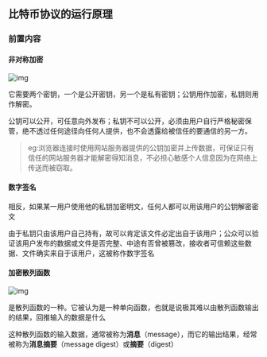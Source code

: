## 比特币协议的运行原理

### 前置内容

#### 非对称加密

![img](https://github.com/Qasak/distributed-system-notes-and-labs/blob/master/notes/bitcoin/%E9%9D%9E%E5%AF%B9%E7%A7%B0%E5%8A%A0%E5%AF%860.png)

它需要两个密钥，一个是公开密钥，另一个是私有密钥；公钥用作加密，私钥则用作解密。

公钥可以公开，可任意向外发布；私钥不可以公开，必须由用户自行严格秘密保管，绝不透过任何途径向任何人提供，也不会透露给被信任的要通信的另一方。

> eg:浏览器连接时使用网站服务器提供的公钥加密并上传数据，可保证只有信任的网站服务器才能解密得知消息，不必担心敏感个人信息因为在网络上传送而被窃取。



#### 数字签名

相反，如果某一用户使用他的私钥加密明文，任何人都可以用该用户的公钥解密密文

由于私钥只由该用户自己持有，故可以肯定该文件必定出自于该用户；公众可以验证该用户发布的数据或文件是否完整、中途有否曾被篡改，接收者可信赖这些数据、文件确实来自于该用户，这被称作数字签名

#### 加密散列函数

![img](https://github.com/Qasak/distributed-system-notes-and-labs/blob/master/notes/bitcoin/%E9%9B%AA%E5%B4%A9%E6%95%88%E5%BA%94avalanche%20effect.png)

是散列函数的一种。它被认为是一种单向函数，也就是说极其难以由散列函数输出的结果，回推输入的数据是什么



这种散列函数的输入数据，通常被称为**消息**（message），而它的输出结果，经常被称为**消息摘要**（message digest）或**摘要**（digest）

